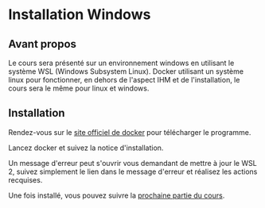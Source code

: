 # Installation Windows


## Avant propos
Le cours sera présenté sur un environnement windows en utilisant le système WSL (Windows Subsystem Linux). Docker utilisant un système linux pour fonctionner, en dehors de l'aspect IHM et de l'installation, le cours sera le même pour linux et windows.



## Installation

Rendez-vous sur le [site officiel de docker](https://docs.docker.com/desktop/windows/install/) pour télécharger le programme.

Lancez docker et suivez la notice d'installation.

Un message d'erreur peut s'ouvrir vous demandant de mettre à jour le WSL 2, suivez simplement le lien dans le message d'erreur et réalisez les actions recquises.


Une fois installé, vous pouvez suivre la [prochaine partie du cours](../2_Image_et_Conteneur/imageEtConteneur.md).